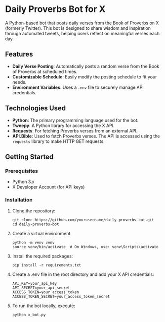 # Daily Proverbs Bot for X

A Python-based bot that posts daily verses from the Book of Proverbs on X (formerly Twitter). This bot is designed to share wisdom and inspiration through automated tweets, helping users reflect on meaningful verses each day.

## Features

- **Daily Verse Posting**: Automatically posts a random verse from the Book of Proverbs at scheduled times.
- **Customizable Schedule**: Easily modify the posting schedule to fit your needs.
- **Environment Variables**: Uses a `.env` file to securely manage API credentials.

## Technologies Used

- **Python**: The primary programming language used for the bot.
- **Tweepy**: A Python library for accessing the X API.
- **Requests**: For fetching Proverbs verses from an external API.
- **API.Bible**: Used to fetch Proverbs verses. The API is accessed using the `requests` library to make HTTP GET requests.

## Getting Started

### Prerequisites

- Python 3.x
- X Developer Account (for API keys)

### Installation

1. Clone the repository:
   ```
   git clone https://github.com/yourusername/daily-proverbs-bot.git
   cd daily-proverbs-bot
   ```

2. Create a virtual environment:
    ```
    python -m venv venv
    source venv/bin/activate  # On Windows, use: venv\Scripts\activate
    ```

3. Install the required packages:
    ```
    pip install -r requirements.txt
    ```

5. Create a .env file in the root directory and add your X API credentials:
    ```
    API_KEY=your_api_key
    API_SECRET=your_api_secret
    ACCESS_TOKEN=your_access_token
    ACCESS_TOKEN_SECRET=your_access_token_secret
    ```
    
6. To run the bot locally, execute:
    ```
    python x_bot.py
    ```
